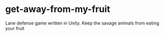 # get-away-from-my-fruit
Lane defense game written in Unity. Keep the savage animals from eating your fruit

